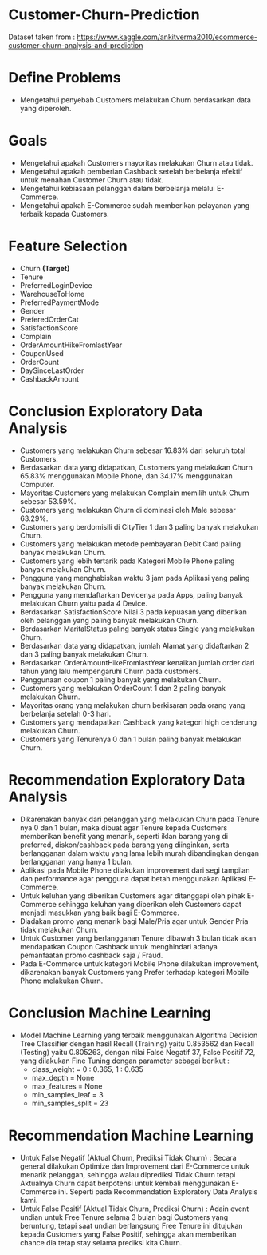 # Customer-Churn-Prediction

Dataset taken from : https://www.kaggle.com/ankitverma2010/ecommerce-customer-churn-analysis-and-prediction

# Define Problems
- Mengetahui penyebab Customers melakukan Churn berdasarkan data yang diperoleh.

# Goals
- Mengetahui apakah Customers mayoritas melakukan Churn atau tidak.
- Mengetahui apakah pemberian Cashback setelah berbelanja efektif untuk menahan Customer Churn atau tidak.
- Mengetahui kebiasaan pelanggan dalam berbelanja melalui E-Commerce.
- Mengetahui apakah E-Commerce sudah memberikan pelayanan yang terbaik kepada Customers.

# Feature Selection
- Churn **(Target)**
- Tenure
- PreferredLoginDevice
- WarehouseToHome
- PreferredPaymentMode
- Gender
- PreferedOrderCat
- SatisfactionScore
- Complain
- OrderAmountHikeFromlastYear
- CouponUsed
- OrderCount
- DaySinceLastOrder
- CashbackAmount

# Conclusion Exploratory Data Analysis
- Customers yang melakukan Churn sebesar 16.83% dari seluruh total Customers.
- Berdasarkan data yang didapatkan, Customers yang melakukan Churn 65.83% menggunakan Mobile Phone, dan 34.17% menggunakan Computer.
- Mayoritas Customers yang melakukan Complain memilih untuk Churn sebesar 53.59%.
- Customers yang melakukan Churn di dominasi oleh Male sebesar 63.29%.
- Customers yang berdomisili di CityTier 1 dan 3 paling banyak melakukan Churn.
- Customers yang melakukan metode pembayaran Debit Card paling banyak melakukan Churn.
- Customers yang lebih tertarik pada Kategori Mobile Phone paling banyak melakukan Churn.
- Pengguna yang menghabiskan waktu 3 jam pada Aplikasi yang paling banyak melakukan Churn.
- Pengguna yang mendaftarkan Devicenya pada Apps, paling banyak melakukan Churn yaitu pada 4 Device.
- Berdasarkan SatisfactionScore Nilai 3 pada kepuasan yang diberikan oleh pelanggan yang paling banyak melakukan Churn.
- Berdasarkan MaritalStatus paling banyak status Single yang melakukan Churn.
- Berdasarkan data yang didapatkan, jumlah Alamat yang didaftarkan 2 dan 3 paling banyak melakukan Churn.
- Berdasarkan OrderAmountHikeFromlastYear kenaikan jumlah order dari tahun yang lalu mempengaruhi Churn pada customers.
- Penggunaan coupon 1 paling banyak yang melakukan Churn.
- Customers yang melakukan OrderCount 1 dan 2 paling banyak melakukan Churn.
- Mayoritas orang yang melakukan churn berkisaran pada orang yang berbelanja setelah 0-3 hari.
- Customers yang mendapatkan Cashback yang kategori high cenderung melakukan Churn.
- Customers yang Tenurenya 0 dan 1 bulan paling banyak melakukan Churn.

# Recommendation Exploratory Data Analysis
- Dikarenakan banyak dari pelanggan yang melakukan Churn pada Tenure nya 0 dan 1 bulan, maka dibuat agar Tenure kepada Customers memberikan benefit yang menarik, seperti iklan barang yang di preferred, diskon/cashback pada barang yang diinginkan, serta berlangganan dalam waktu yang lama lebih murah dibandingkan dengan berlangganan yang hanya 1 bulan.
- Aplikasi pada Mobile Phone dilakukan improvement dari segi tampilan dan performance agar pengguna dapat betah menggunakan Aplikasi E-Commerce.
- Untuk keluhan yang diberikan Customers agar ditanggapi oleh pihak E-Commerce sehingga keluhan yang diberikan oleh Customers dapat menjadi masukkan yang baik bagi E-Commerce.
- Diadakan promo yang menarik bagi Male/Pria agar untuk Gender Pria tidak melakukan Churn.
- Untuk Customer yang berlangganan Tenure dibawah 3 bulan tidak akan mendapatkan Coupon Cashback untuk menghindari adanya pemanfaatan promo cashback saja / Fraud.
- Pada E-Commerce untuk kategori Mobile Phone dilakukan improvement, dikarenakan banyak Customers yang Prefer terhadap kategori Mobile Phone melakukan Churn.

# Conclusion Machine Learning
- Model Machine Learning yang terbaik menggunakan Algoritma Decision Tree Classifier dengan hasil Recall (Training) yaitu 0.853562 dan Recall (Testing) yaitu 0.805263, dengan nilai False Negatif 37, False Positif 72, yang dilakukan Fine Tuning dengan parameter sebagai berikut :
    - class_weight = 0 : 0.365, 1 : 0.635
    - max_depth = None
    - max_features = None
    - min_samples_leaf = 3
    - min_samples_split = 23

# Recommendation Machine Learning
- Untuk False Negatif (Aktual Churn, Prediksi Tidak Churn) : Secara general dilakukan Optimize dan Improvement dari E-Commerce untuk menarik pelanggan, sehingga walau diprediksi Tidak Churn tetapi Aktualnya Churn dapat berpotensi untuk kembali menggunakan E-Commerce ini. Seperti pada Recommendation Exploratory Data Analysis kami.
- Untuk False Positif (Aktual Tidak Churn, Prediksi Churn) : Adain event undian untuk Free Tenure selama 3 bulan bagi Customers yang beruntung, tetapi saat undian berlangsung Free Tenure ini ditujukan kepada Customers yang False Positif, sehingga akan memberikan chance dia tetap stay selama prediksi kita Churn.
